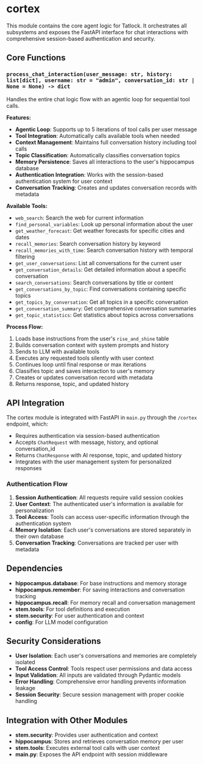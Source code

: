 # cortex

This module contains the core agent logic for Tatlock. It orchestrates all subsystems and exposes the FastAPI interface for chat interactions with comprehensive session-based authentication and security.

## Core Functions

### `process_chat_interaction(user_message: str, history: list[dict], username: str = "admin", conversation_id: str | None = None) -> dict`
Handles the entire chat logic flow with an agentic loop for sequential tool calls.

**Features:**
- **Agentic Loop**: Supports up to 5 iterations of tool calls per user message
- **Tool Integration**: Automatically calls available tools when needed
- **Context Management**: Maintains full conversation history including tool calls
- **Topic Classification**: Automatically classifies conversation topics
- **Memory Persistence**: Saves all interactions to the user's hippocampus database
- **Authentication Integration**: Works with the session-based authentication system for user context
- **Conversation Tracking**: Creates and updates conversation records with metadata

**Available Tools:**
- `web_search`: Search the web for current information
- `find_personal_variables`: Look up personal information about the user
- `get_weather_forecast`: Get weather forecasts for specific cities and dates
- `recall_memories`: Search conversation history by keyword
- `recall_memories_with_time`: Search conversation history with temporal filtering
- `get_user_conversations`: List all conversations for the current user
- `get_conversation_details`: Get detailed information about a specific conversation
- `search_conversations`: Search conversations by title or content
- `get_conversations_by_topic`: Find conversations containing specific topics
- `get_topics_by_conversation`: Get all topics in a specific conversation
- `get_conversation_summary`: Get comprehensive conversation summaries
- `get_topic_statistics`: Get statistics about topics across conversations

**Process Flow:**
1. Loads base instructions from the user's `rise_and_shine` table
2. Builds conversation context with system prompts and history
3. Sends to LLM with available tools
4. Executes any requested tools silently with user context
5. Continues loop until final response or max iterations
6. Classifies topic and saves interaction to user's memory
7. Creates or updates conversation record with metadata
8. Returns response, topic, and updated history

## API Integration

The cortex module is integrated with FastAPI in `main.py` through the `/cortex` endpoint, which:
- Requires authentication via session-based authentication
- Accepts `ChatRequest` with message, history, and optional conversation_id
- Returns `ChatResponse` with AI response, topic, and updated history
- Integrates with the user management system for personalized responses

### Authentication Flow
1. **Session Authentication**: All requests require valid session cookies
2. **User Context**: The authenticated user's information is available for personalization
3. **Tool Access**: Tools can access user-specific information through the authentication system
4. **Memory Isolation**: Each user's conversations are stored separately in their own database
5. **Conversation Tracking**: Conversations are tracked per user with metadata

## Dependencies

- **hippocampus.database**: For base instructions and memory storage
- **hippocampus.remember**: For saving interactions and conversation tracking
- **hippocampus.recall**: For memory recall and conversation management
- **stem.tools**: For tool definitions and execution
- **stem.security**: For user authentication and context
- **config**: For LLM model configuration

## Security Considerations

- **User Isolation**: Each user's conversations and memories are completely isolated
- **Tool Access Control**: Tools respect user permissions and data access
- **Input Validation**: All inputs are validated through Pydantic models
- **Error Handling**: Comprehensive error handling prevents information leakage
- **Session Security**: Secure session management with proper cookie handling

## Integration with Other Modules

- **stem.security**: Provides user authentication and context
- **hippocampus**: Stores and retrieves conversation memory per user
- **stem.tools**: Executes external tool calls with user context
- **main.py**: Exposes the API endpoint with session middleware
